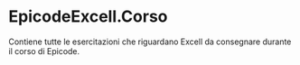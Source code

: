 # EpicodeExcell.Corso
Contiene tutte le esercitazioni che riguardano Excell da consegnare durante il corso di Epicode.
